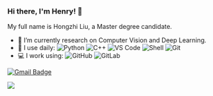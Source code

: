 ### Hi there, I'm Henry! 👋

My full name is Hongzhi Liu, a Master degree candidate.


- 🔭 I’m currently research on Computer Vision and Deep Learning.
- 🚀 I use daily:
  ![Python](https://img.shields.io/badge/-Python-8fcfd1?style=plastic&logo=Python)
  ![C++](https://img.shields.io/badge/-C++-00599C?style=plastic&logo=c)
  ![VS Code](https://img.shields.io/badge/-VS%20Code-007ACC?style=plastic&logo=visual-studio-code)
  ![Shell](https://img.shields.io/badge/-Shell-blasck?style=plastic&logo=Shell)
  ![Git](https://img.shields.io/badge/-Git-black?style=plastic&logo=git)
- 💻 I work using:
  ![GitHub](https://img.shields.io/badge/-GitHub-181717?style=plastic&logo=github)
  ![GitLab](https://img.shields.io/badge/-GitLab-FCA121?style=plastic&logo=gitlab)

[![Gmail Badge](https://img.shields.io/badge/-liuhongzhi_006@163.com-c14438?style=plastic&logo=Gmail&logoColor=white&link=mailto:liuhongzhi_006@163.com)](mailto:liuhongzhi_006@163.com)

![](https://github-readme-stats.vercel.app/api?username=liuhongzhi2018)

<!--
**Liuhongzhi2018/liuhongzhi2018** is a ✨ _special_ ✨ repository because its `README.md` (this file) appears on your GitHub profile.



Here are some ideas to get you started:

- 🔭 I’m currently working on ...
- 🌱 I’m currently learning ...
- 👯 I’m looking to collaborate on ...
- 🤔 I’m looking for help with ...
- 💬 Ask me about ...
- 📫 How to reach me: ...
- 😄 Pronouns: ...
- ⚡ Fun fact: ...
-->
